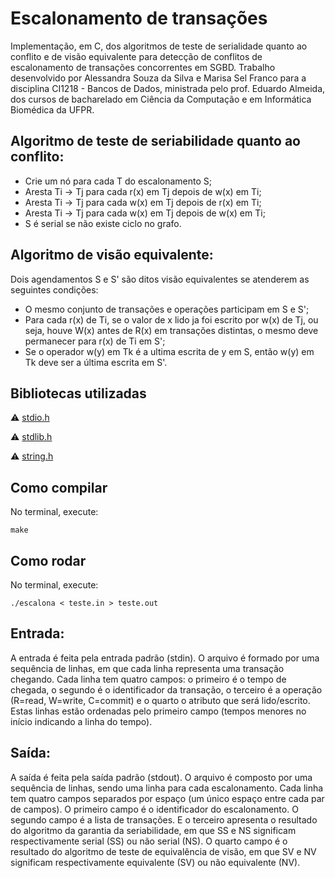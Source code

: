 <h1>Escalonamento de transações</h1>

Implementação, em C, dos algoritmos de teste de serialidade quanto ao conflito e de visão equivalente para detecção de conflitos de escalonamento de transações concorrentes em SGBD. Trabalho desenvolvido por Alessandra Souza da Silva e Marisa Sel Franco para a disciplina CI1218 - Bancos de Dados, ministrada pelo prof. Eduardo Almeida, dos cursos de bacharelado em Ciência da Computação e em Informática Biomédica da UFPR. 


## Algoritmo de teste de seriabilidade quanto ao conflito:
  
- Crie um nó para cada T do escalonamento S;
- Aresta Ti -> Tj para cada r(x) em Tj depois de w(x) em Ti;
- Aresta Ti -> Tj para cada w(x) em Tj depois de r(x) em Ti;
- Aresta Ti -> Tj para cada w(x) em Tj depois de w(x) em Ti;
- S é serial se não existe ciclo no grafo.

## Algoritmo de visão equivalente:

Dois agendamentos S e S' são ditos visão equivalentes se atenderem as seguintes condições:
- O mesmo conjunto de transações e operações participam em S e S';
- Para cada r(x) de Ti, se o valor de x lido ja foi escrito por w(x) de Tj, ou seja, houve W(x) antes de R(x) em transações distintas, o mesmo deve permanecer para r(x) de Ti em S';
- Se o operador w(y) em Tk é a ultima escrita de y em S, então w(y) em Tk deve ser a última escrita em S'.

## Bibliotecas utilizadas

:warning: [stdio.h](https://www.tutorialspoint.com/c_standard_library/stdio_h.htm)
  
:warning: [stdlib.h](https://www.tutorialspoint.com/c_standard_library/stdio_h.htm?key=stdlib.h)
  
:warning: [string.h](https://www.tutorialspoint.com/c_standard_library/string_h.htm)

## Como compilar

No terminal, execute: 

```
make
```

## Como rodar

No terminal, execute: 

```
./escalona < teste.in > teste.out
```
## Entrada:
A entrada é feita pela entrada padrão (stdin). O arquivo é formado por uma sequência de linhas, em que cada linha representa uma transação chegando. Cada linha tem quatro campos: o primeiro é o tempo de chegada, o segundo é o identificador da transação, o terceiro é a operação (R=read, W=write, C=commit) e o quarto o atributo que será lido/escrito. Estas linhas estão ordenadas pelo primeiro campo (tempos menores no início indicando a linha do tempo).

## Saída:
A saída é feita pela saída padrão (stdout). O arquivo é composto por uma sequência de linhas, sendo uma linha para cada escalonamento. Cada linha tem quatro campos separados por espaço (um único espaço entre cada par de campos). O primeiro campo é o identificador do escalonamento. O segundo campo é a lista de transações. E o terceiro apresenta o resultado do algoritmo da garantia da seriabilidade, em que SS e NS significam respectivamente serial (SS) ou não serial (NS). O quarto campo é o resultado do algoritmo de teste de equivalência de visão, em que SV e NV significam respectivamente equivalente (SV) ou não equivalente (NV).
